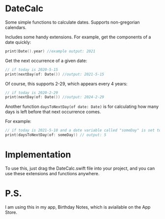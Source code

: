 # DateCalc

Some simple functions to calculate dates.
Supports non-gregorian calendars.

Includes some handy extensions.
For example, get the components of a date quickly:

```swift
print(Date().year) //example output: 2021
```

Get the next occurrence of a given date:

```swift
// if today is 2020-5-15
print(nextDay(of: Date()) //output: 2021-5-15
```

Of course, this supports 2-29, which appears every 4 years:

```swift
// if today is 2020-2-29
print(nextDay(of: Date()) //output: 2024-2-29
```

Another function `daysToNextDay(of date: Date)` is for calculating how many days is left before that next occurrence comes.

For example:

```swift
// if today is 2021-5-10 and a date variable called "someDay" is set to 2020-5-15
print(daysToNextDay(of: someDay)) // output: 5
```

# Implementation
To use this, just drag the DateCalc.swift file into your project, and you can use these extensions and functions anywhere.

# P.S.
I am using this in my app, Birthday Notes, which is aviailable on the App Store.
